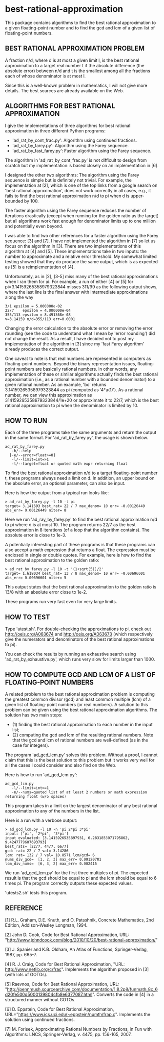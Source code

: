 best-rational-approximation
=============================

This package contains algorithms to find the best rational
approximation to a given floating-point number and to find the gcd and
lcm of a given list of floating-point numbers.

## BEST RATIONAL APPROXIMATION PROBLEM

A fraction n/d, where d is at most a given limit l, is the best
rational approximation to a target real number t if the absolute
difference (the absolute error) between n/d and t is the smallest
among all the fractions each of whose denominator is at most l.

Since this is a well-known problem in mathematics, I will not give more
details. The best sources are already available on the Web.

## ALGORITHMS FOR BEST RATIONAL APPROXIMATION

I give the implementations of three algorithms for best rational
approximation in three different Python programs:
- 'ad_rat_by_cont_frac.py': Algorithm using continued fractions.
- 'ad_rat_by_farey.py': Algorithm using the Farey sequence.
- 'ad_rat_by_fast_farey.py': Faster algorithm using the Farey sequence.

The algorithm in 'ad_rat_by_cont_frac.py' is not difficult to design
from scratch but my implementation is based closely on an
implementation in [6].

I designed the other two algorithms: The algorithm using the Farey
sequence is simple but is definitely not trivial. For example, the
implementation at [2], which is one of the top links from a google
search on 'best rational approximation', does not work correctly in
all cases, e.g., it fails to find the best rational approximation n/d
to pi when d is upper-bounded by 100.

The faster algorithm using the Farey sequence reduces the number of
iterations drastically (except when running for the golden ratio as
the target) but all algorithms work fast enough for denominator limits
up to one million and potentially even beyond.

I was able to find two other references for a faster algorithm using
the Farey sequence: [3] and [7]. I have not implemented the algorithm
in [7] so let us focus on the algorithm in [3]. There are two
implementations of this algorithm at [4] and [5]. These
implementations take in two inputs: the number to approximate and a
relative error threshold. My somewhat limited testing showed that they
do produce the same output, which is as expected as [5] is a
reimplementation of [4].

Unfortunately, as in [2], [3-5] miss many of the best rational
approximations when I ran them for pi. For example, a run of either
[4] or [5] for pi=3.14159265358979323844 misses 311/99 as the
following output shows, where the last line is the final answer with
intermediate approximations along the way

```
3/1	epsilon = 5.000000e-02
22/7	epsilon = 4.000000e-04
355/113	epsilon = 8.491368e-08
v=3.14159 n/d=355/113 err=0.0001
```

Changing the error calculation to the absolute error or removing the
error rounding (see the code to understand what I mean by 'error
rounding') did not change the result. As a result, I have decided not
to post my implementation of the algorithm in [3] since my 'fast
Farey algorithm' already produces the correct output.

One caveat to note is that real numbers are represented in computers
as floating-point numbers. Beyond the binary representation issues,
floating-point numbers are basically rational numbers. In other words,
any implementation of these or similar algorithms actually finds the
best rational approximation (i.e., as a rational number with a bounded
denominator) to a given rational number. As an example, 'bc' returns
3.14159265358979323844 as pi (computed as '4*a(1)'). As a rational
number, we can view this approximation as 314159265358979323844/1e+20
or approximate it to 22/7, which is the best rational approximation to
pi when the denominator is limited by 10.

## HOW TO RUN

Each of the three programs take the same arguments and return the
output in the same format. For 'ad_rat_by_farey.py', the usage is
shown below.

```
ad_rat_by_farey.py 
   -h/--help 
  [-e/--error=float>=0] 
   -l/--limit=int=>1 
   -t/--target=float or quoted math expr returning float
```

To find the best rational approximation n/d to a target floating-point
number t, these programs always need a limit on d. In addition, an
upper bound on the absolute error, an optional parameter, can also be
input.

Here is how the output from a typical run looks like:

```
> ad_rat_by_farey.py -l 10 -t pi
target= 3.141593 best_rat= 22 / 7 max_denom= 10 err= -0.00126449 abs_err= 0.00126449 niter= 8
```

Here we run 'ad_ray_by_farey.py' to find the best rational
approximation n/d to pi where d is at most 10. The program returns
22/7 as the best approximation in 8 iterations (of a loop that the
algorithm contains). The absolute error is close to 1e-3.

A potentially interesting part of these programs is that these
programs can also accept a math expression that returns a float. The
expression must be enclosed in single or double quotes. For example,
here is how to find the best rational approximation to the golden
ratio:

```
> ad_rat_by_farey.py -l 10 -t '(1+sqrt(5))/2'
target= 1.618034 best_rat= 13 / 8 max_denom= 10 err= -0.00696601 abs_err= 0.00696601 niter= 5
```

This output states that the best rational approximation to the golden
ratio is 13/8 with an absolute error close to 1e-2.

These programs run very fast even for very large limits.

## HOW TO TEST

Type 'utest.sh'. For double-checking the approximations to pi, check
out http://oeis.org/A063674 and http://oeis.org/A063673 (which
respectively give the numerators and denominators of the best rational
approximations to pi). 

You can check the results by running an exhaustive search using
'ad_rat_by_exhaustive.py', which runs very slow for limits larger than
1000.

## HOW TO COMPUTE GCD AND LCM OF A LIST OF FLOATING-POINT NUMBERS

A related problem to the best rational approximation problem is
computing the greatest common divisor (gcd) and least common multiple
(lcm) of a given list of floating-point numbers (or real numbers). A
solution to this problem can be given using the best rational
approximation algorithms. The solution has two main steps: 
- (1) finding the best rational approximation to each number in the input list; 
- (2) computing the gcd and lcm of the resulting rational numbers. 
Note that the gcd and lcm of rational numbers are well-defined (as in the case
for integers).

The program 'ad_gcd_lcm.py' solves this problem. Without a proof, I
cannot claim that this is the best solution to this problem but it
works very well for all the cases I could consider and also find on
the Web.

Here is how to run 'ad_gcd_lcm.py':

```
ad_gcd_lcm.py 
   -l/--limit=int>=1 
   -n/--nums=quoted list of at least 2 numbers or math expression returning float (w/o spaces)
```

This program takes in a limit on the largest denominator of any best
rational approximation to any of the numbers in the list.

Here is a run with a verbose output:

```
> ad_gcd_lcm.py -l 10 -n 'pi 2*pi 3*pi'
input: ['pi', '2*pi', '3*pi']
input evaluated: [3.1415926535897931, 6.2831853071795862, 9.4247779607693793]
best_rats= [22/7, 44/7, 66/7]
gcd: rat= 22 / 7 val= 3.14286
lcm: rat= 132 / 7 val= 18.8571 lcm/gcd= 6
nums_div_gcd=  [1, 2, 3] max_err= 0.00120701
lcm_div_nums=  [6, 3, 2] max_err= 0.002415

```

We run 'ad_gcd_lcm.py' for the first three multiples of pi. The
expected result is that the gcd should be equal to pi and the lcm
should be equal to 6 times pi. The program correctly outputs these
expected values.

'utests2.sh' tests this program.

## REFERENCE

[1] R.L. Graham, D.E. Knuth, and O. Patashnik, Concrete Mathematics,
2nd Edition, Addison-Wesley Longman, 1994.

[2] John D. Cook, Code for Best Rational Approximation, URL:
"http://www.johndcook.com/blog/2010/10/20/best-rational-approximation/"

[3] J. Spanier and K.B. Oldham, An Atlas of Functions,
Springer-Verlag, 1987, pp. 665-7.

[4] R. J. Craig, Code for Best Rational Approximation, "URL:
http://www.netlib.org/c/frac". Implements the algorithm proposed in
[3] (with lots of GOTOs).

[5] Raevnos, Code for Best Rational Approximation, URL:
"http://pennmush.sourcearchive.com/documentation/1.8.2p8/funmath_8c_6d20fe500d5000139804cfb8e6377087.html". Converts
the code in [4] in a structured manner without GOTOs.

[6] D. Eppstein, Code for Best Rational Approximation,
URL="https://www.ics.uci.edu/~eppstein/numth/frap.c". Implements the
solution using continued fractions.

[7] M. Forisek, Approximating Rational Numbers by Fractions, in Fun
with Algorithms: LNCS, Springer-Verlag, v. 4475, pp. 156-165, 2007.
